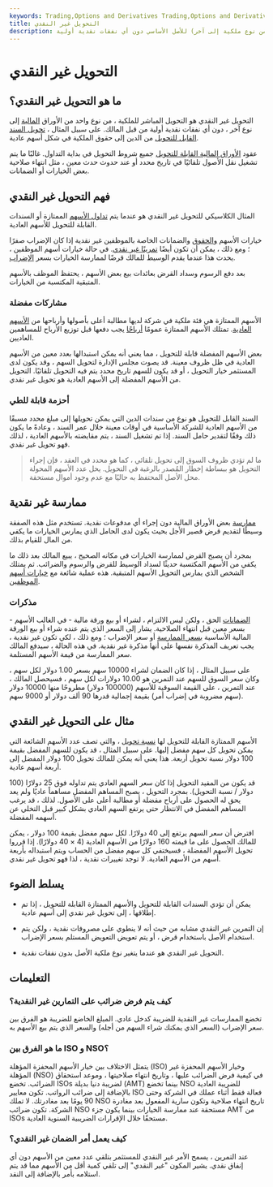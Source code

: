 ```yaml
---
keywords: Trading,Options and Derivatives Trading,Options and Derivatives
title: التحويل غير النقدي
description: التحويل غير النقدي هو التحويل المباشر للملكية (من نوع ملكية إلى آخر) للأصل الأساسي دون أي نفقات نقدية أولية.
---
```


# التحويل غير النقدي
## ما هو التحويل غير النقدي؟

التحويل غير النقدي هو التحويل المباشر للملكية ، من نوع واحد من الأوراق [المالية](/security) إلى نوع آخر ، دون أي نفقات نقدية أولية من قبل المالك. على سبيل المثال ، [تحويل السند القابل للتحويل](/convertiblebond) من الدين إلى حقوق الملكية في شكل أسهم عادية.

عقود [الأوراق المالية القابلة للتحويل](/convertible-security) جميع شروط التحويل في بداية التداول. غالبًا ما يتم تشغيل نقل الأصول تلقائيًا في تاريخ محدد أو عند حدوث حدث معين ، مثل انتهاء صلاحية بعض الخيارات أو الضمانات.

## فهم التحويل غير النقدي

المثال الكلاسيكي للتحويل غير النقدي هو عندما يتم [تداول الأسهم](/preferredstock) الممتازة أو السندات القابلة للتحويل للأسهم العادية.

خيارات الأسهم [والحقوق](/rightsoffering) والضمانات الخاصة بالموظفين غير نقدية إذا كان الإضراب صفرًا ؛ ومع ذلك ، يمكن أن تكون أيضًا [تمرينًا غير نقدي](/cashlessexercise). في حالة خيارات أسهم الموظفين ، يحدث هذا عندما يقدم الوسيط للمالك قرضًا لممارسة الخيارات بسعر [الإضراب](/strikeprice).

بعد دفع الرسوم وسداد القرض بعائدات بيع بعض الأسهم ، يحتفظ الموظف بالأسهم المتبقية المكتسبة من الخيارات.

### مشاركات مفضلة

الأسهم الممتازة هي فئة ملكية في شركة لديها مطالبة أعلى بأصولها وأرباحها من [الأسهم العادية](/commonstock). تمتلك الأسهم الممتازة عمومًا [أرباحًا](/dividend) يجب دفعها قبل توزيع الأرباح للمساهمين العاديين.

بعض الأسهم المفضلة قابلة للتحويل ، مما يعني أنه يمكن استبدالها بعدد معين من الأسهم العادية في ظل ظروف معينة. قد يصوت مجلس الإدارة لتحويل السهم ، وقد يكون لدى المستثمر خيار التحويل ، أو قد يكون للسهم تاريخ محدد يتم فيه التحويل تلقائيًا. التحويل من الأسهم المفضلة إلى الأسهم العادية هو تحويل غير نقدي.

### أحزمة قابلة للطي

السند القابل للتحويل هو نوع من سندات الدين التي يمكن تحويلها إلى مبلغ محدد مسبقًا من الأسهم العادية للشركة الأساسية في أوقات معينة خلال عمر السند ، وعادةً ما يكون ذلك وفقًا لتقدير حامل السند. إذا تم تشغيل السند ، يتم مقايضته بالأسهم العادية ، لذلك فهو تحويل غير نقدي.

> ما لم تؤدي ظروف السوق إلى تحويل تلقائي ، كما هو محدد في العقد ، فإن إجراء التحويل هو ببساطة إخطار المُصدر بالرغبة في التحويل. يحل عدد الأسهم المحولة محل الأصل المحتفظ به حاليًا مع عدم وجود أموال مستحقة.

>

## ممارسة غير نقدية

[ممارسة](/exercise) بعض الأوراق المالية دون إجراء أي مدفوعات نقدية. تستخدم مثل هذه الصفقة وسيطًا لتقديم قرض قصير الأجل بحيث يكون لدى الحامل الذي يمارس الخيارات ما يكفي من المال للقيام بذلك.

بمجرد أن يصبح القرض لممارسة الخيارات في مكانه الصحيح ، يبيع المالك بعد ذلك ما يكفي من الأسهم المكتسبة حديثًا لسداد الوسيط للقرض والرسوم والضرائب. ثم يمتلك الشخص الذي يمارس التحويل الأسهم المتبقية. هذه عملية شائعة مع [خيارات أسهم الموظفين](/eso).

### مذكرات

[الضمانات](/warrant) الحق ، ولكن ليس الالتزام ، لشراء أو بيع ورقة مالية - في الغالب الأسهم - بسعر معين قبل انتهاء الصلاحية. يشار إلى السعر الذي يتم عنده شراء أو بيع الورقة المالية الأساسية [بسعر الممارسة](/exerciseprice) أو سعر الإضراب ؛ ومع ذلك ، لكي تكون غير نقدية ، يجب تعريف المذكرة نفسها على أنها مذكرة غير نقدية. في هذه الحالة ، سيدفع المالك سعر الممارسة من قيمة الأسهم المستلمة.

على سبيل المثال ، إذا كان الضمان لشراء 10000 سهم بسعر 1.00 دولار لكل سهم ، وكان سعر السوق للسهم عند التمرين هو 10.00 دولارات لكل سهم ، فسيحصل المالك ، عند التمرين ، على القيمة السوقية للأسهم (100000 دولار) مطروحًا منها 10000 دولار (سهم مضروبة في إضراب أمر) بقيمة إجمالية قدرها 90 ألف دولار أو 9000 سهم.

## مثال على التحويل غير النقدي

الأسهم الممتازة القابلة للتحويل لها [نسبة تحويل](/conversionratio) ، والتي تصف عدد الأسهم الشائعة التي يمكن تحويل كل سهم مفضل إليها. على سبيل المثال ، قد يكون للسهم المفضل بقيمة 100 دولار نسبة تحويل أربعة. هذا يعني أنه يمكن للمالك تحويل 100 دولار المفضل إلى أربعة أسهم عادية.

قد يكون من المفيد التحويل إذا كان سعر السهم العادي يتم تداوله فوق 25 دولارًا (100 دولار / نسبة التحويل). بمجرد التحويل ، يصبح المساهم المفضل مساهماً عاديًا ولم يعد يحق له الحصول على أرباح مفضلة أو مطالبة أعلى على الأصول. لذلك ، قد يرغب المساهم المفضل في الانتظار حتى يرتفع السهم العادي بشكل كبير قبل التخلي عن أسهمه المفضلة.

افترض أن سعر السهم يرتفع إلى 40 دولارًا. لكل سهم مفضل بقيمة 100 دولار ، يمكن للمالك الحصول على ما قيمته 160 دولارًا من الأسهم العادية (4 × 40 دولارًا). إذا قرروا تحويل الأسهم المفضلة ، فسيختفي كل سهم مفضل من الحساب ويتم استبداله بأربعة أسهم من الأسهم العادية. لا توجد تغييرات نقدية ، لذا فهو تحويل غير نقدي.

## يسلط الضوء

- يمكن أن تؤدي السندات القابلة للتحويل والأسهم الممتازة القابلة للتحويل ، إذا تم إطلاقها ، إلى تحويل غير نقدي إلى أسهم عادية.

- إن التمرين غير النقدي مشابه من حيث أنه لا ينطوي على مصروفات نقدية ، ولكن يتم استخدام الأصل باستخدام قرض ، أو يتم تعويض التعويض المستلم بسعر الإضراب.

- التحويل غير النقدي هو عندما يتغير نوع ملكية الأصل بدون نفقات نقدية.

## التعليمات

### كيف يتم فرض ضرائب على التمارين غير النقدية؟

تخضع الممارسات غير النقدية للضريبة كدخل عادي. المبلغ الخاضع للضريبة هو الفرق بين سعر الإضراب (السعر الذي يمكنك شراء السهم من أجله) والسعر الذي يتم بيع الأسهم به.

### ما هو الفرق بين ISO و NSO؟

يتمثل الاختلاف بين خيار الأسهم المحفزة المؤهلة (ISO) وخيار الأسهم المحفزة غير المؤهلة (NSO) في كيفية فرض الضرائب عليها ، وتاريخ انتهاء صلاحيتها ، وموعد استحقاق الضرائب. تخضع ISOs لضريبة دنيا بديلة (AMT) بينما تخضع NSO للضريبة العادية بالإضافة إلى ضرائب الرواتب. تكون معايير ISO فعالة فقط أثناء عملك في الشركة وحتى 90 يومًا بعد مغادرتك. لا تملك NSO تاريخ انتهاء صلاحية وتكون سارية المفعول بعد مغادرة الشركة. تكون ضرائب NSO مستحقة عند ممارسة الخيارات بينما يكون جزء AMT من ISOs مستحقًا خلال الإقرارات الضريبية السنوية العادية.

### كيف يعمل أمر الضمان غير النقدي؟

عند التمرين ، يسمح الأمر غير النقدي للمستثمر بتلقي عدد معين من الأسهم دون أي إنفاق نقدي. يشير المكون "غير النقدي" إلى تلقي كمية أقل من الأسهم مما قد يتم استلامه بأمر بالإضافة إلى النقد.

